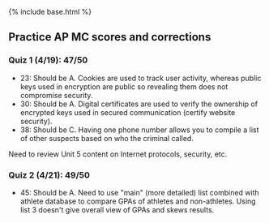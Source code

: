 {% include base.html %}

## Practice AP MC scores and corrections
### Quiz 1 (4/19): 47/50
- 23: Should be A. Cookies are used to track user activity, whereas public keys used in encryption are public so revealing them does not compromise security.
- 30: Should be A. Digital certificates are used to verify the ownership of encrypted keys used in secured communication (certify website security).
- 38: Should be C. Having one phone number allows you to compile a list of other suspects based on who the criminal called.

Need to review Unit 5 content on Internet protocols, security, etc.

### Quiz 2 (4/21): 49/50
- 45: Should be A. Need to use "main" (more detailed) list combined with athlete database to compare GPAs of athletes and non-athletes. Using list 3 doesn't give overall view of GPAs and skews results.
